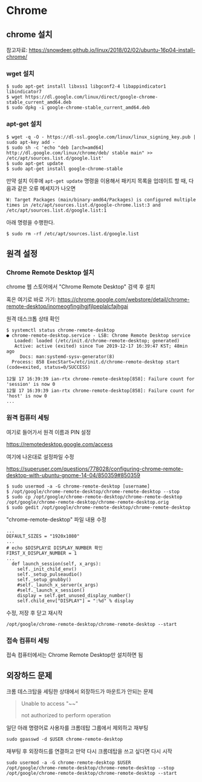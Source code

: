 # Chrome



## chrome 설치

참고자료: https://snowdeer.github.io/linux/2018/02/02/ubuntu-16p04-install-chrome/

### wget 설치

```
$ sudo apt-get install libxss1 libgconf2-4 libappindicator1 libindicator7
$ wget https://dl.google.com/linux/direct/google-chrome-stable_current_amd64.deb 
$ sudo dpkg -i google-chrome-stable_current_amd64.deb
```

### apt-get 설치

```
$ wget -q -O - https://dl-ssl.google.com/linux/linux_signing_key.pub | sudo apt-key add - 
$ sudo sh -c 'echo "deb [arch=amd64] http://dl.google.com/linux/chrome/deb/ stable main" >> /etc/apt/sources.list.d/google.list'
$ sudo apt-get update
$ sudo apt-get install google-chrome-stable
```

만약 설치 이후에 `apt-get update` 명령을 이용해서 패키지 목록을 업데이트 할 때, 다음과 같은 오류 메세지가 나오면

```
W: Target Packages (main/binary-amd64/Packages) is configured multiple times in /etc/apt/sources.list.d/google-chrome.list:3 and /etc/apt/sources.list.d/google.list:1
```

아래 명령을 수행한다.

```
$ sudo rm -rf /etc/apt/sources.list.d/google.list 
```



## 원격 설정

### Chrome Remote Desktop 설치

chrome 웹 스토어에서 "Chrome Remote Desktop" 검색 후 설치

혹은 여기로 바로 가기: <https://chrome.google.com/webstore/detail/chrome-remote-desktop/inomeogfingihgjfjlpeplalcfajhgai>

원격 데스크톱 상태 확인

```
$ systemctl status chrome-remote-desktop
● chrome-remote-desktop.service - LSB: Chrome Remote Desktop service
   Loaded: loaded (/etc/init.d/chrome-remote-desktop; generated)
   Active: active (exited) since Tue 2019-12-17 16:39:47 KST; 48min ago
     Docs: man:systemd-sysv-generator(8)
  Process: 858 ExecStart=/etc/init.d/chrome-remote-desktop start (code=exited, status=0/SUCCESS)

12월 17 16:39:39 ian-rtx chrome-remote-desktop[858]: Failure count for 'session' is now 0
12월 17 16:39:39 ian-rtx chrome-remote-desktop[858]: Failure count for 'host' is now 0
...
```



### 원격 컴퓨터 세팅

여기로 들어가서 원격 이름과 PIN 설정  

https://remotedesktop.google.com/access

여기에 나온대로 설정파일 수정

https://superuser.com/questions/778028/configuring-chrome-remote-desktop-with-ubuntu-gnome-14-04/850359#850359

```
$ sudo usermod -a -G chrome-remote-desktop [username]
$ /opt/google/chrome-remote-desktop/chrome-remote-desktop --stop
$ sudo cp /opt/google/chrome-remote-desktop/chrome-remote-desktop /opt/google/chrome-remote-desktop/chrome-remote-desktop.orig
$ sudo gedit /opt/google/chrome-remote-desktop/chrome-remote-desktop
```

"chrome-remote-desktop" 파일 내용 수정

```
...
DEFAULT_SIZES = "1920x1080"
...
# echo $DISPLAY로 DISPLAY_NUMBER 확인
FIRST_X_DISPLAY_NUMBER = 1
...
  def launch_session(self, x_args):
    self._init_child_env()
    self._setup_pulseaudio()
    self._setup_gnubby()
    #self._launch_x_server(x_args)
    #self._launch_x_session()
    display = self.get_unused_display_number()
    self.child_env["DISPLAY"] = ":%d" % display
```

수정, 저장 후 닫고 재시작

```
/opt/google/chrome-remote-desktop/chrome-remote-desktop --start
```



### 접속 컴퓨터 세팅

접속 컴퓨터에서는 Chrome Remote Desktop만 설치하면 됨



## 외장하드 문제

크롬 데스크탑을 세팅한 상태에서 외장하드가 마운트가 안되는 문제

> Unable to access "~~"
>
> not authorized to perform operation
>


일단 아래 명령어로 사용자를 크롬데탑 그룹에서 제외하고 재부팅

```
sudo gpasswd -d $USER chrome-remote-desktop
```

재부팅 후 외장하드를 연결하고 만약 다시 크롬데탑을 쓰고 싶다면 다시 시작

```
sudo usermod -a -G chrome-remote-desktop $USER
/opt/google/chrome-remote-desktop/chrome-remote-desktop --stop
/opt/google/chrome-remote-desktop/chrome-remote-desktop --start
```

